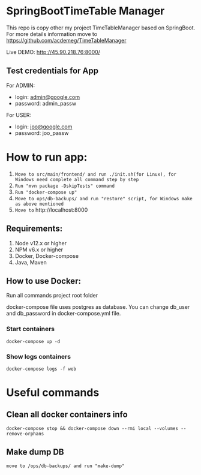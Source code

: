 # SpringBootTimeTable Manager

This repo is copy other my project TimeTableManager based on SpringBoot.
For more details information move to https://github.com/acdemeg/TimeTableManager 

Live DEMO: http://45.90.218.76:8000/

## Test credentials for App
For ADMIN:
* login: admin@google.com
* password: admin_passw

For USER:
* login: joo@google.com
* password: joo_passw

# How to run app:

1. `Move to src/main/frontend/ and run ./init.sh(for Linux), for Windows need complete all command step by step`
2. `Run "mvn package -DskipTests" command`
3. `Run "docker-compose up"`
4. `Move to ops/db-backups/ and run "restore" script, for Windows make as above mentioned`
5. `Move to` http://localhost:8000
<!--  -->

## Requirements:
1. Node v12.x or higher
2. NPM v6.x or higher
3. Docker, Docker-compose
4. Java, Maven


## How to use Docker:
Run all commands project root folder

docker-compose file uses postgres as database.
You can change db_user and db_password in docker-compose.yml file.

### Start containers
`docker-compose up -d`
### Show logs containers
`docker-compose logs -f web`

# Useful commands
## Clean all docker containers info
`docker-compose stop && docker-compose down --rmi local --volumes --remove-orphans`

## Make dump DB
`move to /ops/db-backups/ and run "make-dump" `






